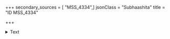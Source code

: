 +++
secondary_sources = [ "MSS_4334",]
jsonClass = "Subhaashita"
title = "ID MSS_4334"

+++

<details><summary>Text</summary>

ID
MSS_4334    आक्रान्तं वलिभिः प्रसह्य पलितैरत्यन्तमास्कन्दि...
MSS_4334    आचारसंभवो धर्मो धर्माद् वेदाः समुत्थिताः।  
वेदै...
Name: quote, dtype: object
</details>
